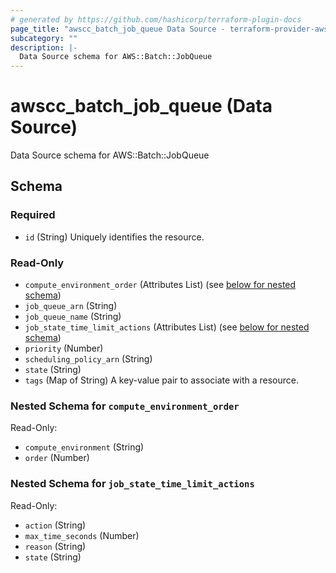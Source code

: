 ```yaml
---
# generated by https://github.com/hashicorp/terraform-plugin-docs
page_title: "awscc_batch_job_queue Data Source - terraform-provider-awscc"
subcategory: ""
description: |-
  Data Source schema for AWS::Batch::JobQueue
---
```


# awscc_batch_job_queue (Data Source)

Data Source schema for AWS::Batch::JobQueue



<!-- schema generated by tfplugindocs -->
## Schema

### Required

- `id` (String) Uniquely identifies the resource.

### Read-Only

- `compute_environment_order` (Attributes List) (see [below for nested schema](#nestedatt--compute_environment_order))
- `job_queue_arn` (String)
- `job_queue_name` (String)
- `job_state_time_limit_actions` (Attributes List) (see [below for nested schema](#nestedatt--job_state_time_limit_actions))
- `priority` (Number)
- `scheduling_policy_arn` (String)
- `state` (String)
- `tags` (Map of String) A key-value pair to associate with a resource.

<a id="nestedatt--compute_environment_order"></a>
### Nested Schema for `compute_environment_order`

Read-Only:

- `compute_environment` (String)
- `order` (Number)


<a id="nestedatt--job_state_time_limit_actions"></a>
### Nested Schema for `job_state_time_limit_actions`

Read-Only:

- `action` (String)
- `max_time_seconds` (Number)
- `reason` (String)
- `state` (String)
